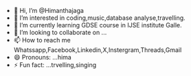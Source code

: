- 👋 Hi, I’m @Himanthajaga
- 👀 I’m interested in coding,music,database analyse,travelling.
- 🌱 I’m currently learning GDSE course in IJSE institute Galle.
- 💞️ I’m looking to collaborate on ...
- 📫 How to reach me Whatssapp,Facebook,Linkedin,X,Instergram,Threads,Gmail
- 😄 Pronouns: ...hima
- ⚡ Fun fact: ...trvelling,singing

<!---
Himanthajaga/Himanthajaga is a ✨ special ✨ repository because its `README.md` (this file) appears on your GitHub profile.
You can click the Preview link to take a look at your changes.
--->
